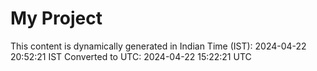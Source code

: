 # My Project

This content is dynamically generated in Indian Time (IST): 2024-04-22 20:52:21 IST
Converted to UTC: 2024-04-22 15:22:21 UTC
